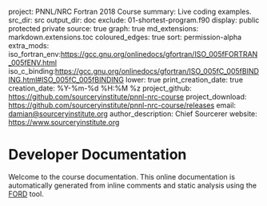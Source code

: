 project: PNNL/NRC Fortran 2018 Course
summary: Live coding examples.
src_dir: src
output_dir: doc
exclude: 01-shortest-program.f90 
display: public
         protected
         private
source: true
graph: true
md_extensions: markdown.extensions.toc
coloured_edges: true
sort: permission-alpha
extra_mods: iso_fortran_env:https://gcc.gnu.org/onlinedocs/gfortran/ISO_005fFORTRAN_005fENV.html
            iso_c_binding:https://gcc.gnu.org/onlinedocs/gfortran/ISO_005fC_005fBINDING.html#ISO_005fC_005fBINDING
lower: true
print_creation_date: true
creation_date: %Y-%m-%d %H:%M %z
project_github: https://github.com/sourceryinstitute/pnnl-nrc-course
project_download: https://github.com/sourceryinstitute/pnnl-nrc-course/releases
email: damian@sourceryinstitute.org
author_description: Chief Sourcerer
website: https://www.sourceryinstitute.org

Developer Documentation
=======================

Welcome to the course documentation.  This online documentation is
automatically generated from inline comments and static analysis using the [FORD] tool.

[FORD]: https://github.com/Fortran-FOSS-Programmers/ford#readme

[_____ Comments _______]:#
[source: display source code corresponding to item being documented]:#
[graph: generate call graphs, module dependency graphs, derive type composition/inheritance graphs ]:#
[sort: different sorting schemes for the modules or procedures or programs or derived types (alpha = alphabetical see wiki).]:#
[extra_mods: documentation for intrinsic modules]:#

[This document is a FORD project file, formatted with Pythonic Markdown                                      ]:#
[See https://github.com/Fortran-FOSS-programmers/ford/wiki/Project-File-Options for more info on writing FORD project files]:#
